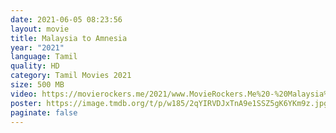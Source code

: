 ```yaml
---
date: 2021-06-05 08:23:56
layout: movie
title: Malaysia to Amnesia
year: "2021"
language: Tamil
quality: HD
category: Tamil Movies 2021
size: 500 MB
video: https://movierockers.me/2021/www.MovieRockers.Me%20-%20Malaysia%20to%20Amnesia%20(2021)%20Tamil%20HDRip%20480p%20Single%20Part.mp4
poster: https://image.tmdb.org/t/p/w185/2qYIRVDJxTnA9e1SSZ5gK6YKm9z.jpg
paginate: false
---
```

